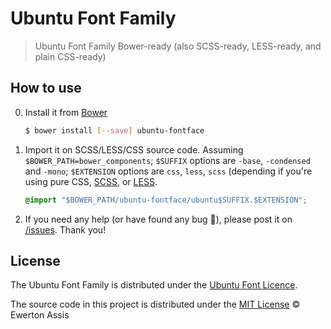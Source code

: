 # Ubuntu Font Family

> Ubuntu Font Family Bower-ready (also SCSS-ready, LESS-ready, and plain CSS-ready)

## How to use

0. Install it from [Bower](http://bower.io/)

   ```sh
   $ bower install [--save] ubuntu-fontface
   ```

1. Import it on SCSS/LESS/CSS source code. Assuming `$BOWER_PATH=bower_components`; `$SUFFIX` options
are `-base`, `-condensed` and `-mono`; `$EXTENSION` options are `css`, `less`, `scss` (depending
if you're using pure CSS, [SCSS](http://sass-lang.com/), or [LESS](http://lesscss.org/).

    ```css
    @import "$BOWER_PATH/ubuntu-fontface/ubuntu$SUFFIX.$EXTENSION";
    ```

2. If you need any help (or have found any bug &#x1f41e;), please post it on
[/issues](//github.com/earaujoassis/ubuntu-fontface/issues). Thank you!

## License

The Ubuntu Font Family is distributed under the [Ubuntu Font Licence](http://font.ubuntu.com/licence/).

The source code in this project is distributed under the [MIT License](http://earaujoassis.mit-license.org/) &copy; Ewerton Assis
